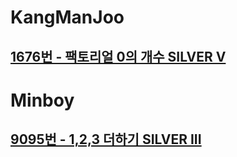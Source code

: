 # KangManJoo
## [1676번 - 팩토리얼 0의 개수 SILVER V](https://www.acmicpc.net/problem/1676)

# Minboy
## [9095번 - 1,2,3 더하기 SILVER III](https://www.acmicpc.net/problem/9095)
